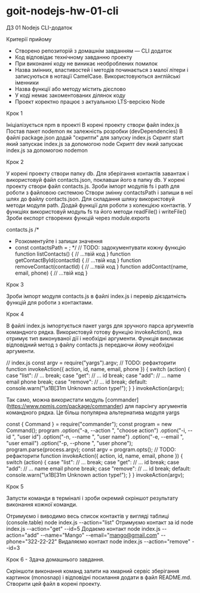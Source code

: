 # goit-nodejs-hw-01-cli

ДЗ 01 Nodejs CLI-додаток

Критерії прийому

- Створено репозиторій з домашнім завданням — CLI додаток
- Код відповідає технічному завданню проекту
- При виконанні коду не виникає необроблених помилок
- Назва змінних, властивостей і методів починається з малої літери і записуються в нотації CamelCase. Використовуються англійські іменники
- Назва функції або методу містить дієслово
- У коді немає закоментованих ділянок коду
- Проект коректно працює з актуальною LTS-версією Node

Крок 1

Ініціалізується npm в проекті
В корені проекту створи файл index.js
Постав пакет nodemon як залежність розробки (devDependencies)
В файлі package.json додай "скрипти" для запуску index.js
Скрипт start який запускає index.js за допомогою node
Скрипт dev який запускає index.js за допомогою nodemon

Крок 2

У корені проекту створи папку db. Для зберігання контактів завантаж і використовуй файл contacts.json, поклавши його в папку db.
У корені проекту створи файл contacts.js.
Зроби імпорт модулів fs і path для роботи з файловою системою
Створи змінну contactsPath і запиши в неї шлях до файлу contacts.json. Для складання шляху використовуй методи модуля path.
Додай функції для роботи з колекцією контактів. У функціях використовуй модуль fs та його методи readFile() і writeFile()
Зроби експорт створених функцій через module.exports

contacts.js
/\*

- Розкоментуйте і запиши значення
- const contactsPath = ;
  \*/
  // TODO: задокументувати кожну функцію
  function listContacts() {
  // ...твій код
  }
  function getContactById(contactId) {
  // ...твій код
  }
  function removeContact(contactId) {
  // ...твій код
  }
  function addContact(name, email, phone) {
  // ...твій код
  }

Крок 3

Зроби імпорт модуля contacts.js в файлі index.js і перевір дієздатність функцій для роботи з контактами.

Крок 4

В файлі index.js імпортується пакет yargs для зручного парса аргументів командного рядка. Використовуй готову функцію invokeAction(), яка отримує тип виконуваної дії і необхідні аргументи. Функція викликає відповідний метод з файлу contacts.js передаючи йому необхідні аргументи.

// index.js
const argv = require("yargs").argv;
// TODO: рефакторити
function invokeAction({ action, id, name, email, phone }) {
switch (action) {
case "list":
// ...
break;
case "get":
// ... id
break;
case "add":
// ... name email phone
break;
case "remove":
// ... id
break;
default:
console.warn("\x1B[31m Unknown action type!");
}
}
invokeAction(argv);

Так само, можна використати модуль [commander] (https://www.npmjs.com/package/commander) для парсінгу аргументів командного рядка. Це більш популярна альтернатива модуля yargs

const { Command } = require("commander");
const program = new Command();
program
.option("-a, --action <type>", "choose action")
.option("-i, --id <type>", "user id")
.option("-n, --name <type>", "user name")
.option("-e, --email <type>", "user email")
.option("-p, --phone <type>", "user phone");
program.parse(process.argv);
const argv = program.opts();
// TODO: рефакторити
function invokeAction({ action, id, name, email, phone }) {
switch (action) {
case "list":
// ...
break;
case "get":
// ... id
break;
case "add":
// ... name email phone
break;
case "remove":
// ... id
break;
default:
console.warn("\x1B[31m Unknown action type!");
}
}
invokeAction(argv);

Крок 5

Запусти команди в терміналі і зроби окремий скріншот результату виконання кожної команди.

Отримуємо і виводимо весь список контактів у вигляді таблиці (console.table)
node index.js --action="list"
Отримуємо контакт за id
node index.js --action="get" --id=5
Додаємо контакт
node index.js --action="add" --name="Mango" --email="mango@gmail.com" --phone="322-22-22"
Видаляємо контакт
node index.js --action="remove" --id=3

Крок 6 - Здача домашнього завдання.

Скріншоти виконання команд залити на хмарний сервіс зберігання картинок (monosnap) і відповідні посилання додати в файл README.md. Створити цей файл в корені проекту.

